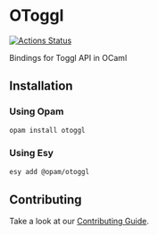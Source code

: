 # OToggl

[![Actions Status](https://github.com/christophe-riolo/otoggl/workflows/CI/badge.svg)](https://github.com/christophe-riolo/otoggl/actions)

Bindings for Toggl API in OCaml

## Installation

### Using Opam

```bash
opam install otoggl
```

### Using Esy

```bash
esy add @opam/otoggl
```

## Contributing

Take a look at our [Contributing Guide](CONTRIBUTING.md).
